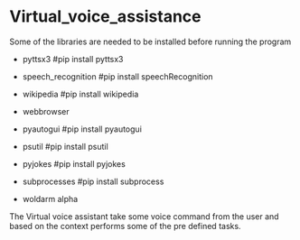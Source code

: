 # Virtual_voice_assistance

Some of the libraries are needed to be installed before running the program 

* pyttsx3 #pip install pyttsx3
* speech_recognition  #pip install speechRecognition

* wikipedia #pip install wikipedia
* webbrowser
* pyautogui #pip install pyautogui
* psutil #pip install psutil
* pyjokes #pip install pyjokes
* subprocesses #pip install subprocess
* woldarm alpha 

The Virtual voice assistant take some voice command from the user and based on the context performs some of the pre defined tasks.

